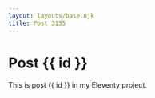 ```yaml
---
layout: layouts/base.njk
title: Post 3135
---
```


# Post {{ id }}

This is post {{ id }} in my Eleventy project.
